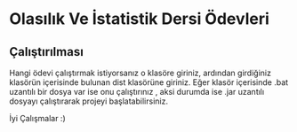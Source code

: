 # Olasılık Ve İstatistik Dersi Ödevleri

##  Çalıştırılması

Hangi ödevi çalıştırmak istiyorsanız o klasöre giriniz, ardından girdiğiniz klasörün içerisinde bulunan dist klasörüne giriniz. Eğer klasör içerisinde .bat uzantılı bir dosya var ise onu çalıştırınız , aksi durumda ise .jar uzantılı dosyayı çalıştırarak projeyi başlatabilirsiniz. 

İyi Çalışmalar :)
